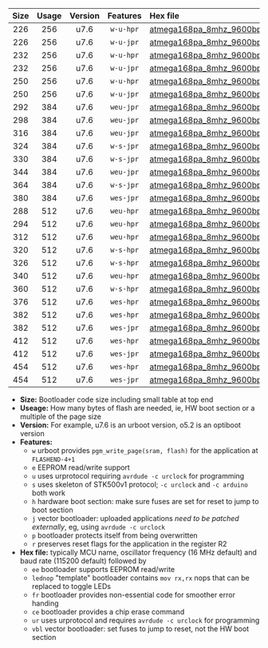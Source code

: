 |Size|Usage|Version|Features|Hex file|
|:-:|:-:|:-:|:-:|:--|
|226|256|u7.6|`w-u-hpr`|[atmega168pa_8mhz_9600bps_ur.hex](https://raw.githubusercontent.com/stefanrueger/urboot/main//atmega168pa_8mhz_9600bps_ur.hex)|
|226|256|u7.6|`w-u-jpr`|[atmega168pa_8mhz_9600bps_ur_vbl.hex](https://raw.githubusercontent.com/stefanrueger/urboot/main//atmega168pa_8mhz_9600bps_ur_vbl.hex)|
|232|256|u7.6|`w-u-hpr`|[atmega168pa_8mhz_9600bps_lednop_ur.hex](https://raw.githubusercontent.com/stefanrueger/urboot/main//atmega168pa_8mhz_9600bps_lednop_ur.hex)|
|232|256|u7.6|`w-u-jpr`|[atmega168pa_8mhz_9600bps_lednop_ur_vbl.hex](https://raw.githubusercontent.com/stefanrueger/urboot/main//atmega168pa_8mhz_9600bps_lednop_ur_vbl.hex)|
|250|256|u7.6|`w-u-hpr`|[atmega168pa_8mhz_9600bps_lednop_fr_ur.hex](https://raw.githubusercontent.com/stefanrueger/urboot/main//atmega168pa_8mhz_9600bps_lednop_fr_ur.hex)|
|250|256|u7.6|`w-u-jpr`|[atmega168pa_8mhz_9600bps_lednop_fr_ur_vbl.hex](https://raw.githubusercontent.com/stefanrueger/urboot/main//atmega168pa_8mhz_9600bps_lednop_fr_ur_vbl.hex)|
|292|384|u7.6|`weu-jpr`|[atmega168pa_8mhz_9600bps_ee_ur_vbl.hex](https://raw.githubusercontent.com/stefanrueger/urboot/main//atmega168pa_8mhz_9600bps_ee_ur_vbl.hex)|
|298|384|u7.6|`weu-jpr`|[atmega168pa_8mhz_9600bps_ee_lednop_ur_vbl.hex](https://raw.githubusercontent.com/stefanrueger/urboot/main//atmega168pa_8mhz_9600bps_ee_lednop_ur_vbl.hex)|
|316|384|u7.6|`weu-jpr`|[atmega168pa_8mhz_9600bps_ee_lednop_fr_ur_vbl.hex](https://raw.githubusercontent.com/stefanrueger/urboot/main//atmega168pa_8mhz_9600bps_ee_lednop_fr_ur_vbl.hex)|
|324|384|u7.6|`w-s-jpr`|[atmega168pa_8mhz_9600bps_vbl.hex](https://raw.githubusercontent.com/stefanrueger/urboot/main//atmega168pa_8mhz_9600bps_vbl.hex)|
|330|384|u7.6|`w-s-jpr`|[atmega168pa_8mhz_9600bps_lednop_vbl.hex](https://raw.githubusercontent.com/stefanrueger/urboot/main//atmega168pa_8mhz_9600bps_lednop_vbl.hex)|
|344|384|u7.6|`weu-jpr`|[atmega168pa_8mhz_9600bps_ee_lednop_fr_ce_ur_vbl.hex](https://raw.githubusercontent.com/stefanrueger/urboot/main//atmega168pa_8mhz_9600bps_ee_lednop_fr_ce_ur_vbl.hex)|
|364|384|u7.6|`w-s-jpr`|[atmega168pa_8mhz_9600bps_lednop_fr_vbl.hex](https://raw.githubusercontent.com/stefanrueger/urboot/main//atmega168pa_8mhz_9600bps_lednop_fr_vbl.hex)|
|380|384|u7.6|`wes-jpr`|[atmega168pa_8mhz_9600bps_ee_vbl.hex](https://raw.githubusercontent.com/stefanrueger/urboot/main//atmega168pa_8mhz_9600bps_ee_vbl.hex)|
|288|512|u7.6|`weu-hpr`|[atmega168pa_8mhz_9600bps_ee_ur.hex](https://raw.githubusercontent.com/stefanrueger/urboot/main//atmega168pa_8mhz_9600bps_ee_ur.hex)|
|294|512|u7.6|`weu-hpr`|[atmega168pa_8mhz_9600bps_ee_lednop_ur.hex](https://raw.githubusercontent.com/stefanrueger/urboot/main//atmega168pa_8mhz_9600bps_ee_lednop_ur.hex)|
|312|512|u7.6|`weu-hpr`|[atmega168pa_8mhz_9600bps_ee_lednop_fr_ur.hex](https://raw.githubusercontent.com/stefanrueger/urboot/main//atmega168pa_8mhz_9600bps_ee_lednop_fr_ur.hex)|
|320|512|u7.6|`w-s-hpr`|[atmega168pa_8mhz_9600bps.hex](https://raw.githubusercontent.com/stefanrueger/urboot/main//atmega168pa_8mhz_9600bps.hex)|
|326|512|u7.6|`w-s-hpr`|[atmega168pa_8mhz_9600bps_lednop.hex](https://raw.githubusercontent.com/stefanrueger/urboot/main//atmega168pa_8mhz_9600bps_lednop.hex)|
|340|512|u7.6|`weu-hpr`|[atmega168pa_8mhz_9600bps_ee_lednop_fr_ce_ur.hex](https://raw.githubusercontent.com/stefanrueger/urboot/main//atmega168pa_8mhz_9600bps_ee_lednop_fr_ce_ur.hex)|
|360|512|u7.6|`w-s-hpr`|[atmega168pa_8mhz_9600bps_lednop_fr.hex](https://raw.githubusercontent.com/stefanrueger/urboot/main//atmega168pa_8mhz_9600bps_lednop_fr.hex)|
|376|512|u7.6|`wes-hpr`|[atmega168pa_8mhz_9600bps_ee.hex](https://raw.githubusercontent.com/stefanrueger/urboot/main//atmega168pa_8mhz_9600bps_ee.hex)|
|382|512|u7.6|`wes-hpr`|[atmega168pa_8mhz_9600bps_ee_lednop.hex](https://raw.githubusercontent.com/stefanrueger/urboot/main//atmega168pa_8mhz_9600bps_ee_lednop.hex)|
|382|512|u7.6|`wes-jpr`|[atmega168pa_8mhz_9600bps_ee_lednop_vbl.hex](https://raw.githubusercontent.com/stefanrueger/urboot/main//atmega168pa_8mhz_9600bps_ee_lednop_vbl.hex)|
|412|512|u7.6|`wes-hpr`|[atmega168pa_8mhz_9600bps_ee_lednop_fr.hex](https://raw.githubusercontent.com/stefanrueger/urboot/main//atmega168pa_8mhz_9600bps_ee_lednop_fr.hex)|
|412|512|u7.6|`wes-jpr`|[atmega168pa_8mhz_9600bps_ee_lednop_fr_vbl.hex](https://raw.githubusercontent.com/stefanrueger/urboot/main//atmega168pa_8mhz_9600bps_ee_lednop_fr_vbl.hex)|
|454|512|u7.6|`wes-hpr`|[atmega168pa_8mhz_9600bps_ee_lednop_fr_ce.hex](https://raw.githubusercontent.com/stefanrueger/urboot/main//atmega168pa_8mhz_9600bps_ee_lednop_fr_ce.hex)|
|454|512|u7.6|`wes-jpr`|[atmega168pa_8mhz_9600bps_ee_lednop_fr_ce_vbl.hex](https://raw.githubusercontent.com/stefanrueger/urboot/main//atmega168pa_8mhz_9600bps_ee_lednop_fr_ce_vbl.hex)|

- **Size:** Bootloader code size including small table at top end
- **Useage:** How many bytes of flash are needed, ie, HW boot section or a multiple of the page size
- **Version:** For example, u7.6 is an urboot version, o5.2 is an optiboot version
- **Features:**
  + `w` urboot provides `pgm_write_page(sram, flash)` for the application at `FLASHEND-4+1`
  + `e` EEPROM read/write support
  + `u` uses urprotocol requiring `avrdude -c urclock` for programming
  + `s` uses skeleton of STK500v1 protocol; `-c urclock` and `-c arduino` both work
  + `h` hardware boot section: make sure fuses are set for reset to jump to boot section
  + `j` vector bootloader: uploaded applications *need to be patched externally*, eg, using `avrdude -c urclock`
  + `p` bootloader protects itself from being overwritten
  + `r` preserves reset flags for the application in the register R2
- **Hex file:** typically MCU name, oscillator frequency (16 MHz default) and baud rate (115200 default) followed by
  + `ee` bootloader supports EEPROM read/write
  + `lednop` "template" bootloader contains `mov rx,rx` nops that can be replaced to toggle LEDs
  + `fr` bootloader provides non-essential code for smoother error handing
  + `ce` bootloader provides a chip erase command
  + `ur` uses urprotocol and requires `avrdude -c urclock` for programming
  + `vbl` vector bootloader: set fuses to jump to reset, not the HW boot section
